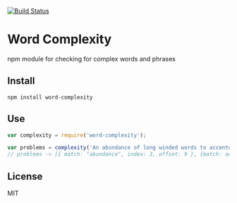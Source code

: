 [![Build Status](https://travis-ci.org/duereg/word-complexity.svg?branch=master)](https://travis-ci.org/duereg/word-complexity)

# Word Complexity

npm module for checking for complex words and phrases

## Install

```shell
npm install word-complexity
```

## Use

```javascript
var complexity = require('word-complexity');

var problems = complexity('An abundance of long winded words to accentuate this boring sentence......');
// problems -> [{ match: "abundance", index: 3, offset: 9 }, {match: accentuate, ....}]
```

## License
MIT
